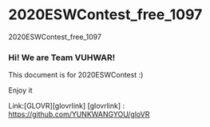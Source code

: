 # 2020ESWContest_free_1097
2020ESWContest_free_1097

### Hi! We are Team VUHWAR!
This document is for 2020ESWContest :)

Enjoy it

Link:[GLOVR][glovrlink]
[glovrlink] : https://github.com/YUNKWANGYOU/gloVR
